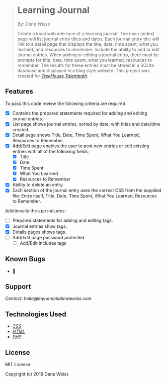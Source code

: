 > # Learning Journal
> _By: Dana Weiss_
>
> Create a local web interface of a learning journal. The main (index) page will list journal entry titles and dates. Each journal entry title will link to a detail page that displays the title, date, time spent, what you learned, and resources to remember. Include the ability to add or edit journal entries. When adding or editing a journal entry, there must be prompts for title, date, time spent, what you learned, resources to remember. The results for these entries must be stored in a SQLite database and displayed in a blog style website. This project was created for _[TreeHouse Talentpath](https://join.teamtreehouse.com/talentpath/)_.

## Features

To pass this code review the following criteria are required:

- [x] Contains the prepared statements required for adding and editing journal entries.
- [x] List page shows journal entries, sorted by date, with titles and date/time created.
- [x] Detail page shows Title, Date, Time Spent, What You Learned, Resources to Remember.
- [x] Add/Edit page enables the user to post new entries or edit existing entries with all of the following fields:
  - [x]  Title
  - [x]  Date
  - [x]  Time Spent
  - [x]  What You Learned
  - [x]  Resources to Remember
- [x] Ability to delete an entry.
- [x] Each section of the journal entry uses the correct CSS from the supplied file: Entry itself, Title, Date, Time Spent, What You Learned, Resources to Remember.

Additionally the app includes:

- [ ] Prepared statements for adding and editing tags.
- [x] Journal entries show tags.
- [x] Details pages shows tags.
- [ ] Add/Edit page password protected
  - [ ] Add/Edit includes tags

## Known Bugs

* 🐞

## Support

_Contact: hello@mynameisdanaweiss.com_

## Technologies Used

* _[CSS](https://www.w3.org/TR/CSS/)_
* _[HTML](https://www.w3.org/TR/html5/)_
* _[PHP](https://php.net)_

## License

MIT License

Copyright (c) 2019 Dana Weiss
